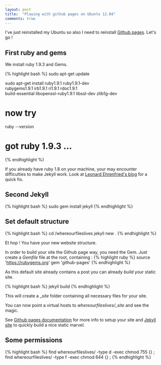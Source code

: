 ```yaml
---
layout: post
title:  "Playing with github pages on Ubuntu 12.04"
comments: true
---
```


I've just reinstalled my Ubuntu so also I need to reinstall [Github pages][ghpages]. Let's go !


## First ruby and gems

We install ruby 1.9.3 and Gems.

{% highlight bash %}
sudo apt-get update

sudo apt-get install ruby1.9.1 ruby1.9.1-dev \
  rubygems1.9.1 irb1.9.1 ri1.9.1 rdoc1.9.1 \
  build-essential libopenssl-ruby1.9.1 libssl-dev zlib1g-dev

# now try
ruby --version
# got ruby 1.9.3 ...
{% endhighlight %}

If you already have ruby 1.8 on your machine, your may encounter difficulties to make Jekyll work.
Look at [Leonard Ehrenfried's blog][leonard] for a quick fix.

## Second Jekyll

{% highlight bash %}
sudo gem install jekyll
{% endhighlight %}

## Set default structure

{% highlight bash %}
cd /whereourfileslives
jekyll new .
{% endhighlight %}

Et hop ! You have your new website structure.

In order to build your site the Github page way, you need the Gem.
Just create a _Gemfile_ file at the root, containing :
{% highlight ruby %}
source 'https://rubygems.org'
gem 'github-pages'
{% endhighlight %}

As this default site already contains a post you can already _build_ your static site.

{% highlight bash %}
jekyll build
{% endhighlight %}

This will create a __site_ folder containing all necessary files for your site.

You can now point a virtual hosts to *whereourfileslives/_site* and see the magic.

See [Github pages documentation][ghpagesdoc] for more info to setup your site and [Jekyll site][jekyll] to quickly build a nice static marvel.

## Some permissions

{% highlight bash %}
find whereourfileslives/ -type d -exec chmod 755 {} \;
find whereourfileslives/ -type f -exec chmod 644 {} \;
{% endhighlight %}

[leonard]: http://leonard.io/blog/2012/05/installing-ruby-1-9-3-on-ubuntu-12-04-precise-pengolin/
[jekyll]:    http://jekyllrb.com
[ghpages]: http://pages.github.com/
[ghpagesdoc]: https://help.github.com/categories/20/articles


